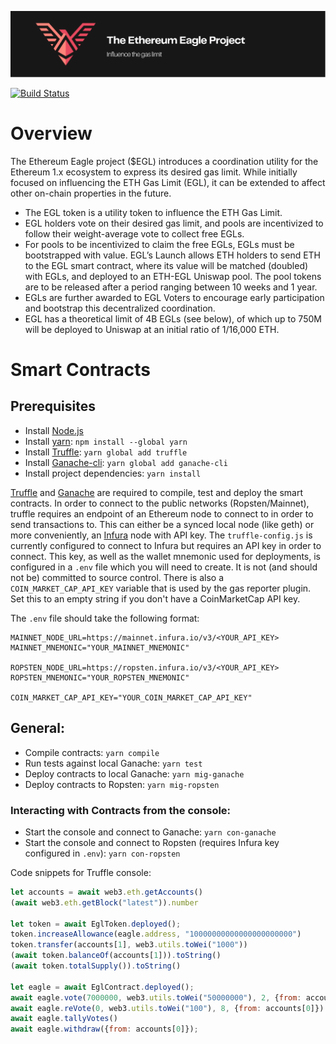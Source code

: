 ![EGL Logo][logo]

[![Build Status](https://travis-ci.com/bloXroute-Labs/egl.svg?token=7P16gQwBsynsaBwrjxuH&branch=develop)](https://travis-ci.com/bloXroute-Labs/egl)

# Overview
The Ethereum Eagle project ($EGL) introduces a coordination utility for the Ethereum 1.x ecosystem to express its desired gas limit. While initially focused on influencing the ETH Gas Limit (EGL), it can be extended to affect other on-chain properties in the future.

+ The EGL token is a utility token to influence the ETH Gas Limit.
+ EGL holders vote on their desired gas limit, and pools are incentivized to follow their weight-average vote to collect free EGLs.
+ For pools to be incentivized to claim the free EGLs, EGLs must be bootstrapped with value. EGL’s Launch allows ETH holders to send ETH to the EGL smart contract, where its value will be matched (doubled) with EGLs, and deployed to an ETH-EGL Uniswap pool. The pool tokens are to be released after a period ranging between 10 weeks and 1 year.
+ EGLs are further awarded to EGL Voters to encourage early participation and bootstrap this decentralized coordination.
+ EGL has a theoretical limit of  4B EGLs (see below), of which up to 750M will be deployed to Uniswap at an initial ratio of 1/16,000  ETH.

# Smart Contracts
## Prerequisites
+ Install [Node.js][node.js]
+ Install [yarn][yarn]: `npm install --global yarn`
+ Install [Truffle][truffle]: `yarn global add truffle`
+ Install [Ganache-cli][ganache-cli]: `yarn global add ganache-cli`
+ Install project dependencies: `yarn install`

[Truffle][truffle] and [Ganache][ganache] are required to compile, test and deploy the smart contracts. In order to connect to the public networks (Ropsten/Mainnet), truffle requires an endpoint of an Ethereum node to connect to in order to send transactions to. This can either be a synced local node (like geth) or more conveniently, an [Infura][infura] node with API key. The `truffle-config.js` is currently configured to connect to Infura but requires an API key in order to connect. This key, as well as the wallet mnemonic used for deployments, is configured in a `.env` file which you will need to create. It is not (and should not be) committed to source control. There is also a `COIN_MARKET_CAP_API_KEY` variable that is used by the gas reporter plugin. Set this to an empty string if you don't have a CoinMarketCap API key. 

The `.env` file should take the following format:
```
MAINNET_NODE_URL=https://mainnet.infura.io/v3/<YOUR_API_KEY>
MAINNET_MNEMONIC="YOUR_MAINNET_MNEMONIC"

ROPSTEN_NODE_URL=https://ropsten.infura.io/v3/<YOUR_API_KEY>
ROPSTEN_MNEMONIC="YOUR_ROPSTEN_MNEMONIC"

COIN_MARKET_CAP_API_KEY="YOUR_COIN_MARKET_CAP_API_KEY"
```

## General:
+ Compile contracts: `yarn compile`  
+ Run tests against local Ganache: `yarn test`  
+ Deploy contracts to local Ganache: `yarn mig-ganache`  
+ Deploy contracts to Ropsten: `yarn mig-ropsten`

### Interacting with Contracts from the console:
+ Start the console and connect to Ganache: `yarn con-ganache`  
+ Start the console and connect to Ropsten (requires Infura key configured in `.env`): `yarn con-ropsten`  

Code snippets for Truffle console:
```js
let accounts = await web3.eth.getAccounts()
(await web3.eth.getBlock("latest")).number

let token = await EglToken.deployed();
token.increaseAllowance(eagle.address, "10000000000000000000000")
token.transfer(accounts[1], web3.utils.toWei("1000"))
(await token.balanceOf(accounts[1])).toString()
(await token.totalSupply()).toString()

let eagle = await EglContract.deployed();
await eagle.vote(7000000, web3.utils.toWei("50000000"), 2, {from: accounts[0]});
await eagle.reVote(0, web3.utils.toWei("100"), 8, {from: accounts[0]})
await eagle.tallyVotes()
await eagle.withdraw({from: accounts[0]});
```

[logo]: assets/GithubBanner.svg
[truffle]: https://www.trufflesuite.com/truffle
[ganache]: https://www.trufflesuite.com/ganache
[ganache-cli]: https://github.com/trufflesuite/ganache-cli/blob/master/README.md
[infura]: https://infura.io/
[node.js]: https://nodejs.org/en/download/
[yarn]: https://yarnpkg.com/getting-started/install

